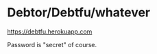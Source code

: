 Debtor/Debtfu/whatever
======================

https://debtfu.herokuapp.com

Password is "secret" of course.
